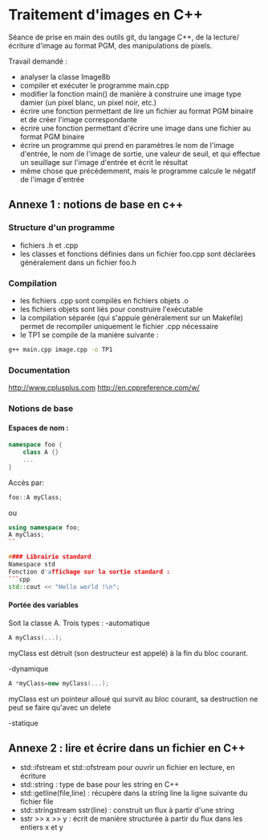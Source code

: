 # Traitement d'images en C++

Séance de prise en main des outils git, du langage C++, de la lecture/écriture d'image au format PGM, des manipulations de pixels.

Travail demandé :
- analyser la classe Image8b 
- compiler et exécuter le programme main.cpp
- modifier la fonction main() de manière à construire une image type damier (un pixel blanc, un pixel noir, etc.)
- écrire une fonction permettant de lire un fichier au format PGM binaire et de créer l'image correspondante
- écrire une fonction permettant d'écrire une image dans une fichier au format PGM binaire 
- écrire un programme qui prend en paramètres le nom de l'image d'entrée, le nom de l'image de sortie, une valeur de seuil, et qui effectue un seuillage sur l'image d'entrée et écrit le résultat
- même chose que précédemment, mais le programme calcule le négatif de l'image d'entrée

## Annexe 1 : notions de base en c++

### Structure d'un programme
- fichiers .h et .cpp
- les classes et fonctions définies dans un fichier foo.cpp sont déclarées généralement dans un fichier foo.h

### Compilation
- les fichiers .cpp sont compilés en fichiers objets .o
- les fichiers objets sont liés pour construire l'exécutable
- la compilation séparée (qui s'appuie généralement sur un Makefile) permet de recompiler uniquement le fichier .cpp nécessaire
- le TP1 se compile de la manière suivante :

```sh
g++ main.cpp image.cpp -o TP1
```
### Documentation
http://www.cplusplus.com
http://en.cppreference.com/w/

### Notions de base
#### Espaces de nom :
```cpp
namespace foo {
	class A {}
	...
}
```
Accès par:
```cpp
foo::A myClass;
``` 
ou
```cpp
using namespace foo; 
A myClass;
``

#### Librairie standard
Namespace std
Fonction d'affichage sur la sortie standard :
```cpp
std::cout << "Hello world !\n";
```

#### Portée des variables 
Soit la classe A.
Trois types :
-automatique
```cpp
A myClass(...);
```
myClass est détruit (son destructeur est appelé) à la fin du bloc courant.

-dynamique
```cpp
A *myClass=new myClass(...);
```
myClass est un pointeur alloué qui survit au bloc courant, sa destruction ne peut se faire qu'avec un delete

-statique


## Annexe 2 : lire et écrire dans un fichier en C++

- std::ifstream et std::ofstream pour ouvrir un fichier en lecture, en écriture
- std::string : type de base pour les string en C++
- std::getline(file,line) : récupère dans la string line la ligne suivante du fichier file
- std::stringstream sstr(line) : construit un flux à partir d'une string
- sstr >> x >> y : écrit de manière structurée à partir du flux dans les entiers x et y 







